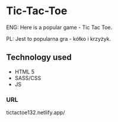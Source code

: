 # Tic-Tac-Toe
ENG: Here is a popular game - Tic Tac Toe.

PL: Jest to popularna gra - kółko i krzyżyk.

## Technology used
  - HTML 5
  - SASS/CSS
  - JS

### URL 
tictactoe132.netlify.app/
  
